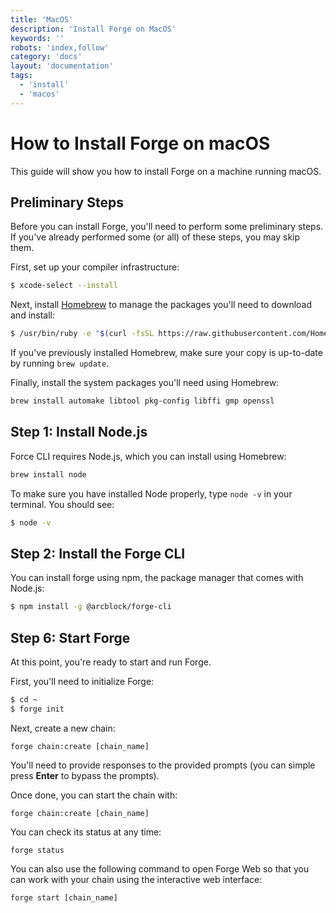 ```yaml
---
title: 'MacOS'
description: 'Install Forge on MacOS'
keywords: ''
robots: 'index,follow'
category: 'docs'
layout: 'documentation'
tags:
  - 'install'
  - 'macos'
---
```

# How to Install Forge on macOS

This guide will show you how to install Forge on a machine running macOS.

## Preliminary Steps

Before you can install Forge,  you'll need to perform some preliminary steps. If you've already performed some (or all) of these steps, you may skip them.

First, set up your compiler infrastructure:

```bash
$ xcode-select --install
```

Next, install [Homebrew](https://brew.sh/) to manage the packages you'll need to download and install:

```bash
$ /usr/bin/ruby -e "$(curl -fsSL https://raw.githubusercontent.com/Homebrew/install/master/install)"
```

If you've previously installed Homebrew, make sure your copy is up-to-date by running `brew update`.

Finally, install the system packages you'll need using Homebrew:

```bash
brew install automake libtool pkg-config libffi gmp openssl
```

## Step 1: Install Node.js

Force CLI requires Node.js, which you can install using Homebrew:

```bash
brew install node
```

To make sure you have installed Node properly, type `node -v` in your terminal. You should see:

```bash
$ node -v
```

## Step 2: Install the Forge CLI

You can install forge using npm, the package manager that comes with Node.js:

```bash
$ npm install -g @arcblock/forge-cli
```

## Step 6: Start Forge

At this point, you're ready to start and run Forge.

First, you'll need to initialize Forge:

```bash
$ cd ~
$ forge init
```

Next, create a new chain:

```shell
forge chain:create [chain_name]
```

You'll need to provide responses to the provided prompts (you can simple press **Enter** to bypass the prompts).

Once done, you can start the chain with:

```shell
forge chain:create [chain_name]
```

You can check its status at any time:

```shell
forge status
```

You can also use the following command to open Forge Web so that you can work with your chain using the interactive web interface:

```shell
forge start [chain_name]
```
